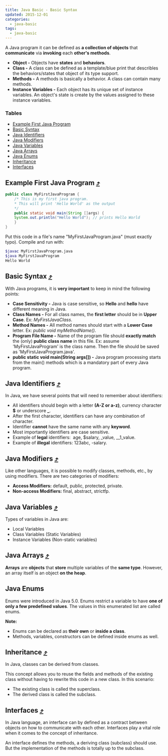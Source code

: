 ```yaml
---
title: Java Basic - Basic Syntax
updated: 2015-12-01
categories:
  - java-basic
tags:
  - java-basic
---
```


A Java program it can be defined as **a collection of objects** that **communicate** via **invoking** each **other's methods**.

* **Object -** Objects have **states** and **behaviors**.
* **Class -** A class can be defined as a template/blue print that describles the behaviors/states that object of its type support.
* **Methods -** A methods is basically a behavior. A class can contain many methods.
* **Instance Variables -** Each object has its unique set of instance variables. An object's state is create by the values assigned to these instance variables.

### Tables

* [Example First Java Program](#example-first-java-program-10548tables)
* [Basic Syntax](#basic-syntax-10548tables)
* [Java Identifiers](#java-identifiers-10548tables)
* [Java Modifiers](#java-modifiers-10548tables)
* [Java Variables](#java-variables-10548tables)
* [Java Arrays](#java-arrays-10548tables)
* [Java Enums](#java-enums-10548tables)
* [Inheritance](#inheritance-10548tables)
* [Interfaces](#interfaces-10548tables)

## Example First Java Program [&#10548;](#tables)

```java
public class MyFirstJavaProgram {
    /* This is my first java program. 
    * This will print 'Hello World' as the output
    */
    public static void main(String []args) {
    System.out.println("Hello World"); // prints Hello World
    }
} 
```

Put this code in a file's name "MyFirstJavaProgram.java" (must exactly typo). Compile and run with:

```bash
$javac MyFirstJavaProgram.java
$java MyFirstJavaProgram
Hello World
```

## Basic Syntax [&#10548;](#tables)
With Java programs, it is **very important** to keep in mind the following points:

* **Case Sensitivity -** Java is case sensitive, so **Hello** and **hello** have different meaning in Java.
* **Class Names -** For all class names, the **first letter** should be in **Upper Case**. Ex: *MyFirstJavaClass*.
* **Method Names -** All method names should start with a **Lower Case** letter. Ex: *public void myMethodName()*.
* **Program File Name -** Name of the program file should **exactly match** the (only) **public class name** in this file. Ex: assume 'MyFirstJavaProgram' is the class name. Then the file should be saved as 'MyFirstJavaProgram.java'.
* **public static void main(String args[]) -** Java program processing starts from the main() methods which is a mandatory part of every Java program.

## Java Identifiers [&#10548;](#tables)
In Java, we have several points that will need to remember about identifiers:

* All identifiers should begin with a letter **(A-Z or a-z)**, currency character **$** or underscore **_**.
* After the first character, identifiers can have any combination of character.
* Identifier **cannot** have the same name with any **keyword**.
* Most importantly identifiers are case sensitive.
* Example of **legal** identifiers:  age, $salary, _value, __1_value.
* Example of **illegal** identifiers: 123abc, -salary.

## Java Modifiers [&#10548;](#tables)
Like other languages, it is possible to modify classes, methods, etc., by using modifiers. There are two categories of modifiers:

* **Access Modifiers:** default, public, protected, private.
* **Non-access Modifiers:** final, abstract, strictfp.

## Java Variables [&#10548;](#tables)
Types of variables in Java are:

* Local Variables
* Class Variables (Static Variables)
* Instance Variables (Non-static variables)

## Java Arrays [&#10548;](#tables)
**Arrays** are **objects** that **store** multiple variables of the **same type**. However, an array itself is an object **on the heap**.

## Java Enums
Enums were introduced in Java 5.0. Enums restrict a variable to have **one of only a few predefined values**. The values in this enumerated list are called enums.

**Note:**
* Enums can be declared as **their own** or **inside a class**.
* Methods, variables, constructors can be defined inside enums as well.

## Inheritance [&#10548;](#tables)
In Java, classes can be derived from classes.

This concept allows you to reuse the fields and methods of the existing class without having to rewrite this code in a new class. In this scenario:

* The existing class is called the superclass.
* The derived class is called the subclass.

## Interfaces [&#10548;](#tables)
In Java language, an interface can by defined as a contract between objects on how to communicate with each other. Interfaces play a vital role when it comes to the concept of inheritance.

An interface defines the methods, a deriving class (subclass) should use. But the implementation of the methods is totally up to the subclass.

